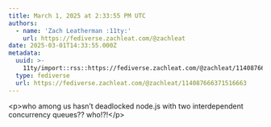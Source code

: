 ```yaml
---
title: March 1, 2025 at 2:33:55 PM UTC
authors:
  - name: 'Zach Leatherman :11ty:'
    url: https://fediverse.zachleat.com/@zachleat
date: 2025-03-01T14:33:55.000Z
metadata:
  uuid: >-
    11ty/import::rss::https://fediverse.zachleat.com/@zachleat/114087666371516663
  type: fediverse
  url: https://fediverse.zachleat.com/@zachleat/114087666371516663
---
```

\<p>who among us hasn’t deadlocked node.js with two interdependent concurrency queues?? who!?!\</p>
